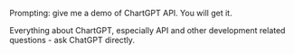 Prompting: give me a demo of ChartGPT API. You will get it.

Everything about ChartGPT, especially API and other development related questions - ask ChatGPT directly.
